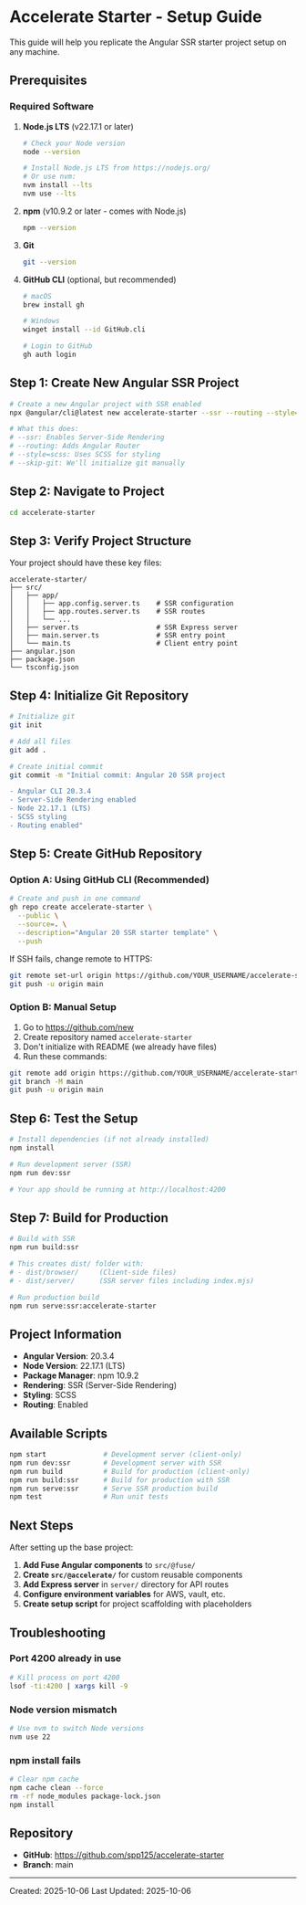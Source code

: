 # Accelerate Starter - Setup Guide

This guide will help you replicate the Angular SSR starter project setup on any machine.

## Prerequisites

### Required Software

1. **Node.js LTS** (v22.17.1 or later)
   ```bash
   # Check your Node version
   node --version

   # Install Node.js LTS from https://nodejs.org/
   # Or use nvm:
   nvm install --lts
   nvm use --lts
   ```

2. **npm** (v10.9.2 or later - comes with Node.js)
   ```bash
   npm --version
   ```

3. **Git**
   ```bash
   git --version
   ```

4. **GitHub CLI** (optional, but recommended)
   ```bash
   # macOS
   brew install gh

   # Windows
   winget install --id GitHub.cli

   # Login to GitHub
   gh auth login
   ```

## Step 1: Create New Angular SSR Project

```bash
# Create a new Angular project with SSR enabled
npx @angular/cli@latest new accelerate-starter --ssr --routing --style=scss --skip-git

# What this does:
# --ssr: Enables Server-Side Rendering
# --routing: Adds Angular Router
# --style=scss: Uses SCSS for styling
# --skip-git: We'll initialize git manually
```

## Step 2: Navigate to Project

```bash
cd accelerate-starter
```

## Step 3: Verify Project Structure

Your project should have these key files:
```
accelerate-starter/
├── src/
│   ├── app/
│   │   ├── app.config.server.ts    # SSR configuration
│   │   ├── app.routes.server.ts    # SSR routes
│   │   └── ...
│   ├── server.ts                   # SSR Express server
│   ├── main.server.ts              # SSR entry point
│   └── main.ts                     # Client entry point
├── angular.json
├── package.json
└── tsconfig.json
```

## Step 4: Initialize Git Repository

```bash
# Initialize git
git init

# Add all files
git add .

# Create initial commit
git commit -m "Initial commit: Angular 20 SSR project

- Angular CLI 20.3.4
- Server-Side Rendering enabled
- Node 22.17.1 (LTS)
- SCSS styling
- Routing enabled"
```

## Step 5: Create GitHub Repository

### Option A: Using GitHub CLI (Recommended)

```bash
# Create and push in one command
gh repo create accelerate-starter \
  --public \
  --source=. \
  --description="Angular 20 SSR starter template" \
  --push
```

If SSH fails, change remote to HTTPS:
```bash
git remote set-url origin https://github.com/YOUR_USERNAME/accelerate-starter.git
git push -u origin main
```

### Option B: Manual Setup

1. Go to https://github.com/new
2. Create repository named `accelerate-starter`
3. Don't initialize with README (we already have files)
4. Run these commands:

```bash
git remote add origin https://github.com/YOUR_USERNAME/accelerate-starter.git
git branch -M main
git push -u origin main
```

## Step 6: Test the Setup

```bash
# Install dependencies (if not already installed)
npm install

# Run development server (SSR)
npm run dev:ssr

# Your app should be running at http://localhost:4200
```

## Step 7: Build for Production

```bash
# Build with SSR
npm run build:ssr

# This creates dist/ folder with:
# - dist/browser/     (Client-side files)
# - dist/server/      (SSR server files including index.mjs)

# Run production build
npm run serve:ssr:accelerate-starter
```

## Project Information

- **Angular Version**: 20.3.4
- **Node Version**: 22.17.1 (LTS)
- **Package Manager**: npm 10.9.2
- **Rendering**: SSR (Server-Side Rendering)
- **Styling**: SCSS
- **Routing**: Enabled

## Available Scripts

```bash
npm start              # Development server (client-only)
npm run dev:ssr        # Development server with SSR
npm run build          # Build for production (client-only)
npm run build:ssr      # Build for production with SSR
npm run serve:ssr      # Serve SSR production build
npm test               # Run unit tests
```

## Next Steps

After setting up the base project:

1. **Add Fuse Angular components** to `src/@fuse/`
2. **Create `src/@accelerate/`** for custom reusable components
3. **Add Express server** in `server/` directory for API routes
4. **Configure environment variables** for AWS, vault, etc.
5. **Create setup script** for project scaffolding with placeholders

## Troubleshooting

### Port 4200 already in use
```bash
# Kill process on port 4200
lsof -ti:4200 | xargs kill -9
```

### Node version mismatch
```bash
# Use nvm to switch Node versions
nvm use 22
```

### npm install fails
```bash
# Clear npm cache
npm cache clean --force
rm -rf node_modules package-lock.json
npm install
```

## Repository

- **GitHub**: https://github.com/spp125/accelerate-starter
- **Branch**: main

---

Created: 2025-10-06
Last Updated: 2025-10-06
